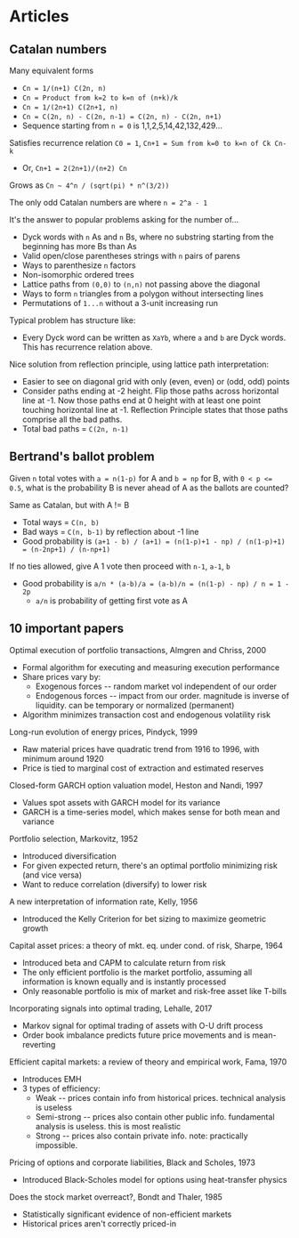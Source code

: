 # Articles

## Catalan numbers

Many equivalent forms 
  * `Cn = 1/(n+1) C(2n, n)`
  * `Cn = Product from k=2 to k=n of (n+k)/k`
  * `Cn = 1/(2n+1) C(2n+1, n)`
  * `Cn = C(2n, n) - C(2n, n-1) = C(2n, n) - C(2n, n+1)`
  * Sequence starting from `n = 0` is 1,1,2,5,14,42,132,429...

Satisfies recurrence relation `C0 = 1`, `Cn+1 = Sum from k=0 to k=n of Ck Cn-k`
  * Or, `Cn+1 = 2(2n+1)/(n+2) Cn`

Grows as `Cn ~ 4^n / (sqrt(pi) * n^(3/2))`

The only odd Catalan numbers are where `n = 2^a - 1`

It's the answer to popular problems asking for the number of...
  * Dyck words with `n` As and `n` Bs, where no substring starting from the
    beginning has more Bs than As
  * Valid open/close parentheses strings with `n` pairs of parens
  * Ways to parenthesize `n` factors
  * Non-isomorphic ordered trees
  * Lattice paths from `(0,0)` to `(n,n)` not passing above the diagonal
  * Ways to form `n` triangles from a polygon without intersecting lines
  * Permutations of `1...n` without a 3-unit increasing run 

Typical problem has structure like:
  * Every Dyck word can be written as `XaYb`, where `a` and `b` are Dyck words.
    This has recurrence relation above.

Nice solution from reflection principle, using lattice path interpretation:
  * Easier to see on diagonal grid with only (even, even) or (odd, odd) points
  * Consider paths ending at -2 height. Flip those paths across
    horizontal line at -1. Now those paths end at 0 height with at least one
    point touching horizontal line at -1. Reflection Principle states that those
    paths comprise all the bad paths.
  * Total bad paths = `C(2n, n-1)`

## Bertrand's ballot problem

Given `n` total votes with `a = n(1-p)` for A and `b = np` for B, with `0 < p <=
0.5`, what is the probability B is never ahead of A as the ballots are counted?

Same as Catalan, but with A != B
  * Total ways = `C(n, b)`
  * Bad ways = `C(n, b-1)` by reflection about -1 line
  * Good probability is `(a+1 - b) / (a+1) = (n(1-p)+1 - np) / (n(1-p)+1) =
    (n-2np+1) / (n-np+1)`

If no ties allowed, give A 1 vote then proceed with `n-1`, `a-1`, `b`
  * Good probability is `a/n * (a-b)/a = (a-b)/n = (n(1-p) - np) / n = 1 - 2p`
    * `a/n` is probability of getting first vote as A

## 10 important papers

Optimal execution of portfolio transactions, Almgren and Chriss, 2000
  * Formal algorithm for executing and measuring execution performance
  * Share prices vary by:
    * Exogenous forces -- random market vol independent of our order
    * Endogenous forces -- impact from our order. magnitude is inverse of
      liquidity. can be temporary or normalized (permanent)
  * Algorithm minimizes transaction cost and endogenous volatility risk

Long-run evolution of energy prices, Pindyck, 1999
  * Raw material prices have quadratic trend from 1916 to 1996, with minimum
    around 1920
  * Price is tied to marginal cost of extraction and estimated reserves

Closed-form GARCH option valuation model, Heston and Nandi, 1997
  * Values spot assets with GARCH model for its variance
  * GARCH is a time-series model, which makes sense for both mean and variance

Portfolio selection, Markovitz, 1952
  * Introduced diversification
  * For given expected return, there's an optimal portfolio minimizing risk (and
    vice versa)
  * Want to reduce correlation (diversify) to lower risk

A new interpretation of information rate, Kelly, 1956
  * Introduced the Kelly Criterion for bet sizing to maximize geometric growth

Capital asset prices: a theory of mkt. eq. under cond. of risk, Sharpe, 1964
  * Introduced beta and CAPM to calculate return from risk
  * The only efficient portfolio is the market portfolio, assuming all
    information is known equally and is instantly processed
  * Only reasonable portfolio is mix of market and risk-free asset like T-bills

Incorporating signals into optimal trading, Lehalle, 2017
  * Markov signal for optimal trading of assets with O-U drift process
  * Order book imbalance predicts future price movements and is mean-reverting

Efficient capital markets: a review of theory and empirical work, Fama, 1970
  * Introduces EMH
  * 3 types of efficiency:
    * Weak -- prices contain info from historical prices. technical analysis is
      useless
    * Semi-strong -- prices also contain other public info. fundamental analysis
      is useless. this is most realistic
    * Strong -- prices also contain private info. note: practically impossible. 

Pricing of options and corporate liabilities, Black and Scholes, 1973
  * Introduced Black-Scholes model for options using heat-transfer physics

Does the stock market overreact?, Bondt and Thaler, 1985
  * Statistically significant evidence of non-efficient markets
  * Historical prices aren't correctly priced-in

